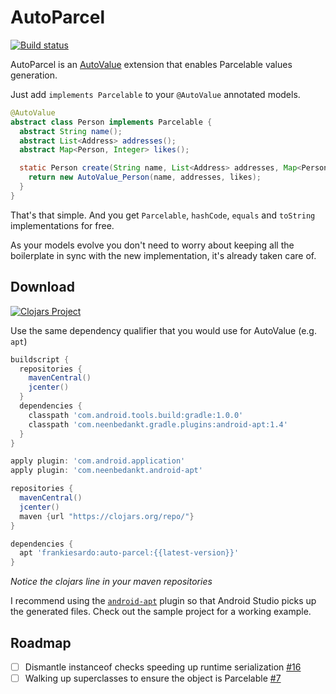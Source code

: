 AutoParcel
============

[![Build status](https://circleci.com/gh/frankiesardo/auto-parcel.svg?style=shield)](https://circleci.com/gh/frankiesardo/auto-parcel)

AutoParcel is an [AutoValue](https://github.com/google/auto/tree/master/value) extension that enables Parcelable values generation.

Just add `implements Parcelable` to your `@AutoValue` annotated models.

```java
@AutoValue
abstract class Person implements Parcelable {
  abstract String name();
  abstract List<Address> addresses();
  abstract Map<Person, Integer> likes();

  static Person create(String name, List<Address> addresses, Map<Person, Integer> likes) {
    return new AutoValue_Person(name, addresses, likes);
  }
}
```

That's that simple. And you get `Parcelable`, `hashCode`, `equals` and `toString` implementations for free.

As your models evolve you don't need to worry about keeping all the boilerplate in sync with the new implementation, it's already taken care of.

Download
--------

[![Clojars Project](http://clojars.org/frankiesardo/auto-parcel/latest-version.svg)](http://clojars.org/frankiesardo/auto-parcel)


Use the same dependency qualifier that you would use for AutoValue (e.g. `apt`)

```groovy
buildscript {
  repositories {
    mavenCentral()
    jcenter()
  }
  dependencies {
    classpath 'com.android.tools.build:gradle:1.0.0'
    classpath 'com.neenbedankt.gradle.plugins:android-apt:1.4'
  }
}

apply plugin: 'com.android.application'
apply plugin: 'com.neenbedankt.android-apt'

repositories {
  mavenCentral()
  jcenter()
  maven {url "https://clojars.org/repo/"}
}

dependencies {
  apt 'frankiesardo:auto-parcel:{{latest-version}}'
}

```
_Notice the clojars line in your maven repositories_

I recommend using the [`android-apt`](https://bitbucket.org/hvisser/android-apt) plugin so that Android Studio picks up the generated files.
Check out the sample project for a working example.

Roadmap
--------

- [ ] Dismantle instanceof checks speeding up runtime serialization [#16](/../../issues/16)
- [ ] Walking up superclasses to ensure the object is Parcelable [#7](/../../issues/7)

